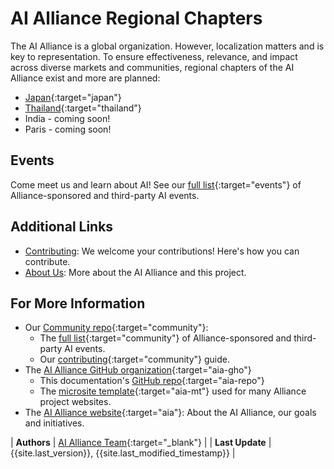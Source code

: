 
# AI Alliance Regional Chapters

The AI Alliance is a global organization. However, localization matters and is key to representation. To ensure effectiveness, relevance, and impact across diverse markets and communities, regional chapters of the AI Alliance exist and more are planned:

* [Japan](https://the-ai-alliance.github.io/japan/){:target="japan"}
* [Thailand](https://the-ai-alliance.github.io/thailand/){:target="thailand"}
* India - coming soon!
* Paris - coming soon!

## Events
Come meet us and learn about AI! See our [full list](https://thealliance.ai/events){:target="events"} of Alliance-sponsored and third-party AI events.

## Additional Links

* [Contributing]({{site.baseurl}}/contributing): We welcome your contributions! Here's how you can contribute.
* [About Us]({{site.baseurl}}/about): More about the AI Alliance and this project.

## For More Information

* Our [Community repo](https://github.com/The-AI-Alliance/community/){:target="community"}:
  * The [full list](https://github.com/The-AI-Alliance/community/tree/main/events){:target="community"} of Alliance-sponsored and third-party AI events.
  * Our [contributing](https://github.com/The-AI-Alliance/community/CONTRIBUTING.md){:target="community"} guide.
* The [AI Alliance GitHub organization](https://github.com/The-AI-Alliance/){:target="aia-gho"}
  * This documentation's [GitHub repo](https://github.com/The-AI-Alliance/the-ai-alliance.github.io){:target="aia-repo"}
  * The [microsite template](https://github.com/The-AI-Alliance/microsite-template){:target="aia-mt"} used for many Alliance project websites. 
* The [AI Alliance website](https://thealliance.ai){:target="aia"}: About the AI Alliance, our goals and initiatives.

| **Authors**     | [AI Alliance Team](https://thealliance.ai/){:target="_blank"} |
| **Last Update** | {{site.last_version}}, {{site.last_modified_timestamp}} |
